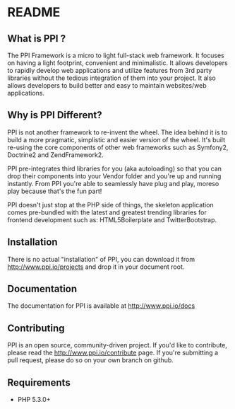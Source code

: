 README
======

What is PPI ?
--------------
The PPI Framework is a micro to light full-stack web framework. It focuses on having a light footprint, convenient and minimalistic. It allows developers to rapidly develop web applications and utilize features from 3rd party libraries without the tedious integration of them into your project. It also allows developers to build better and easy to maintain websites/web applications.

Why is PPI Different?
---------------------
PPI is not another framework to re-invent the wheel. The idea behind it is to build a more pragmatic, simplistic and easier version of the wheel. It's built re-using the core components of other web frameworks such as Symfony2, Doctrine2 and ZendFramework2.

PPI pre-integrates third libraries for you (aka autoloading) so that you can drop their components into your Vendor folder and you're up and running instantly. From PPI you're able to seamlessly have plug and play, moreso play because that's the fun part!

PPI doesn't just stop at the PHP side of things, the skeleton application comes pre-bundled with the latest and greatest trending libraries for frontend development such as: HTML5Boilerplate and TwitterBootstrap.


Installation
------------
There is no actual "installation" of PPI, you can download it from http://www.ppi.io/projects and drop it in your document root.

Documentation
-------------
The documentation for PPI is available at http://www.ppi.io/docs

Contributing
------------
PPI is an open source, community-driven project. If you'd like to contribute, please read the http://www.ppi.io/contribute page. If you're submitting a pull request, please do so on your own branch on github.

Requirements
------------
* PHP 5.3.0+
